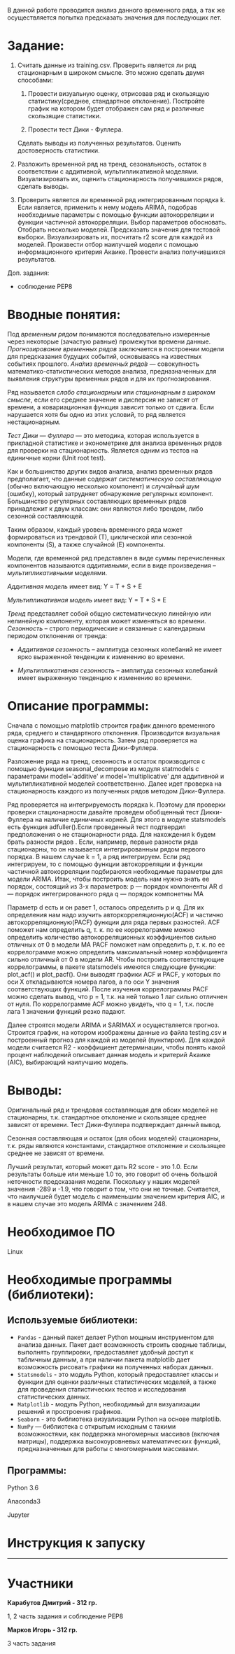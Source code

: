 В данной работе проводится анализ данного временного ряда, а так же осуществляется попытка предсказать значения для последующих лет.

Задание:
=======================================

1.	Считать данные из training.csv. Проверить является ли ряд стационарным в широком смысле. Это можно сделать двумя способами:

    1.	Провести визуальную оценку, отрисовав ряд и скользящую статистику(среднее, стандартное отклонение). Постройте график на котором будет отображен сам ряд и различные скользящие статистики.

    2.	Провести тест Дики - Фуллера.

    Сделать выводы из полученных результатов. Оценить достоверность статистики. 

2.	Разложить временной ряд на тренд, сезональность, остаток в соответствии с аддитивной, мультипликативной моделями. Визуализировать их, оценить стационарность получившихся рядов, сделать выводы. 

3.	Проверить является ли временной ряд интегрированным порядка k. Если является, применить к нему модель ARIMA, подобрав необходимые параметры с помощью функции автокорреляции и функции частичной автокорреляции. Выбор параметров обосновать. Отобрать несколько моделей. Предсказать значения для тестовой выборки. Визуализировать их, посчитать r2 score для каждой из моделей. Произвести отбор наилучшей модели с помощью информационного критерия Акаике. Провести анализ получившихся результатов. 

Доп. задания:
* соблюдение PEP8 

Вводные понятия:
======================================
Под *временным рядом* понимаются последовательно измеренные через некоторые (зачастую равные) промежутки времени данные.
*Прогнозирование временных рядов* заключается в построении модели для предсказания будущих событий, основываясь на известных событиях прошлого.
*Ана́лиз временны́х рядо́в* — совокупность математико-статистических методов анализа, предназначенных для выявления структуры временных рядов и для их прогнозирования.

Ряд называется *слабо стационарным*  или *стационарным в широком смысле*, если его среднее значение и дисперсия не зависят от времени, а ковариационная функция зависит только от сдвига. Если нарушается хотя бы одно из этих условий, то ряд является нестационарным.

*Тест Дики — Фуллера*  — это методика, которая используется в прикладной статистике и эконометрике для анализа временных рядов для проверки на стационарность. Является одним из тестов на единичные корни (Unit root test).

Как и большинство других видов анализа, анализ временных рядов предполагает, что данные содержат *систематическую составляющую* (обычно включающую несколько компонент) и *случайный шум* (ошибку), который затрудняет обнаружение регулярных компонент. 
Большинство регулярных составляющих временных рядов принадлежит к двум классам: они являются либо трендом, либо сезонной составляющей. 

Таким образом, каждый уровень временного ряда может формироваться из трендовой (Т), циклической или сезонной компоненты (S), а также случайной (E) компоненты.

Модели, где временной ряд представлен в виде суммы перечисленных компонентов называются *аддитивными*, если в виде произведения – *мультипликативными* моделями.

*Аддитивная модель* имеет вид: Y = T + S + E

*Мультипликативная модель* имеет вид: Y = T * S * E

*Тренд* представляет собой общую систематическую линейную или нелинейную компоненту, которая может изменяться во времени. 
*Сезонность* – строго периодические и связанные с календарным периодом отклонения от тренда:

* *Аддитивная сезонность* – амплитуда сезонных колебаний не имеет ярко выраженной тенденции к изменению во времени. 

* *Мультипликативная сезонность* – амплитуда сезонных колебаний имеет выраженную тенденцию к изменению во времени.


Описание программы:
======================================
Сначала с помощью matplotlib cтроится график данного временного ряда, среднего и стандартного отклонения. Производится визуальная оценка графика на стационарность.
Затем ряд проверяется на стационарность с помощью теста Дики-Фуллера.

Разложение ряда на тренд, сезонность и остаток производится с помощью функции seasonal_decompose из модуля statmodels с параметрами model='additive' и model='multiplicative' для аддитивной и мультипликативной моделей соответственно. Далее идет проверка на стационарность каждого из полученных рядов методом Дики-Фуллера.

Ряд проверяется на интегрируемость порядка k. Поэтому для проверки проверки стационарности давайте проведем обобщенный тест Дикки-Фуллера на наличие единичных корней. Для этого в модуле statsmodels есть функция adfuller().Если проведенный тест подтвердил предположения о не стационарности ряда. Для нахождения k будем брать разности рядов . Если, например, первые разности ряда стационарны, то он называется интегрированным рядом первого порядка.
В нашем случае k = 1, а ряд интегрируем.
Если ряд интегрируем, то с помощью функции автокорреляции и функции частичной автокорреляции подбираются необходимые параметры для модели ARIMA.
Итак, чтобы построить модель нам нужно знать ее порядок, состоящий из 3-х параметров:
p — порядок компоненты AR
d — порядок интегрированного ряда
q — порядок компонетны MA

Параметр d есть и он равет 1, осталось определить p и q. Для их определения нам надо изучить авторкорреляционную(ACF) и частично автокорреляционную(PACF) функции для ряда первых разностей.
ACF поможет нам определить q, т. к. по ее коррелограмме можно определить количество автокорреляционных коэффициентов сильно отличных от 0 в модели MA
PACF поможет нам определить p, т. к. по ее коррелограмме можно определить максимальный номер коэффициента сильно отличный от 0 в модели AR.
Чтобы построить соответствующие коррелограммы, в пакете statsmodels имеются следующие функции: plot_acf() и plot_pacf(). Они выводят графики ACF и PACF, у которых по оси X откладываются номера лагов, а по оси Y значения соответствующих функций.
После изучения коррелограммы PACF можно сделать вывод, что p = 1, т.к. на ней только 1 лаг сильно отличнен от нуля. По коррелограмме ACF можно увидеть, что q = 1, т.к. после лага 1 значении функций резко падают.

Далее строятся модели ARIMA и SARIMAX и осуществляется прогноз. Строится график, на котором изображены данные из файла testing.csv и построенный прогноз для каждой из моделей (пунктиром). Для каждой модели считается R2 - коэффициент детерминации, чтобы понять какой процент наблюдений описывает данная модель и критерий Акаике (AIC), выбирающий наилучшию модель.

Выводы:
======================================
Оригинальный ряд и трендовая составляющая для обоих моделей не стационарны, т.к. стандартное отклонение и скользящее среднее зависят от времени. Тест Дики-Фуллера подтверждает данный вывод. 

Сезонная составляющая и остаток (для обоих моделей) стационарны, т.к. ряды являются константами, стандартное отклонение и скользящее среднее не зависят от времени. 

Лучший результат, который может дать R2 score - это 1.0. Если результаты больше или меньше 1.0 то, это говорит об очень большой неточности предсказания модели. Поскольку у наших моделей значения -289 и -1.9, что говорит о том, что они не точные.
Считается, что наилучшей будет модель с наименьшим значением критерия AIC, и в нашем случае это модель ARIMA с значением 248.


Необходимое ПО
=========================
Linux

Необходимые программы (библиотеки):
=========================
Используемые библиотеки:
-------------------------------
* `Pandas` - данный пакет делает Python мощным инструментом для анализа данных. Пакет дает возможность строить сводные таблицы, выполнять группировки, предоставляет удобный доступ к табличным данным, а при наличии пакета matplotlib дает возможность рисовать графики на полученных наборах данных.
* `Statsmodels` - это модуль Python, который предоставляет классы и функции для оценки различных статистических моделей, а также для проведения статистических тестов и исследования статистических данных.
* `Matplotlib` - модуль Python, необходимый для визуализации решений и простроения графиков. 
* `Seaborn` - это библиотека визуализации Python на основе matplotlib.
* `NumPy` — библиотека с открытым исходным с такими возможностями, как поддержка многомерных массивов (включая матрицы), поддержка высокоуровневых математических функций, предназначенных для работы с многомерными массивами. 

Программы:
----------------------
Python 3.6

Anaconda3

Jupyter 

Инструкция к запуску
======================

******************************

Участники
======================
**Карабутов Дмитрий - 312 гр.**

1, 2 часть задания и соблюдение PEP8

**Марков Игорь -  312 гр.**

3 часть задания

